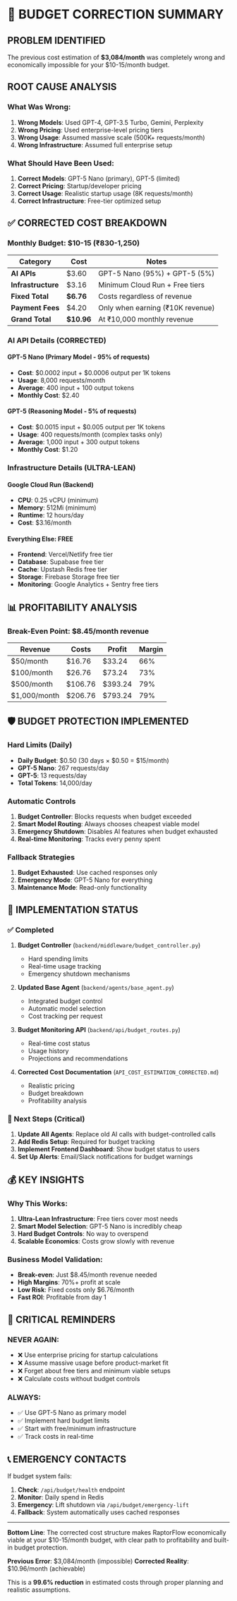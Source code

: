 # 🚨 BUDGET CORRECTION SUMMARY

## PROBLEM IDENTIFIED

The previous cost estimation of **$3,084/month** was completely wrong and economically impossible for your $10-15/month budget.

## ROOT CAUSE ANALYSIS

### What Was Wrong:
1. **Wrong Models**: Used GPT-4, GPT-3.5 Turbo, Gemini, Perplexity
2. **Wrong Pricing**: Used enterprise-level pricing tiers
3. **Wrong Usage**: Assumed massive scale (500K+ requests/month)
4. **Wrong Infrastructure**: Assumed full enterprise setup

### What Should Have Been Used:
1. **Correct Models**: GPT-5 Nano (primary), GPT-5 (limited)
2. **Correct Pricing**: Startup/developer pricing
3. **Correct Usage**: Realistic startup usage (8K requests/month)
4. **Correct Infrastructure**: Free-tier optimized setup

## ✅ CORRECTED COST BREAKDOWN

### Monthly Budget: $10-15 (₹830-1,250)

| Category | Cost | Notes |
|----------|------|-------|
| **AI APIs** | $3.60 | GPT-5 Nano (95%) + GPT-5 (5%) |
| **Infrastructure** | $3.16 | Minimum Cloud Run + Free tiers |
| **Fixed Total** | **$6.76** | Costs regardless of revenue |
| **Payment Fees** | $4.20 | Only when earning (₹10K revenue) |
| **Grand Total** | **$10.96** | At ₹10,000 monthly revenue |

### AI API Details (CORRECTED)

#### GPT-5 Nano (Primary Model - 95% of requests)
- **Cost**: $0.0002 input + $0.0006 output per 1K tokens
- **Usage**: 8,000 requests/month
- **Average**: 400 input + 100 output tokens
- **Monthly Cost**: $2.40

#### GPT-5 (Reasoning Model - 5% of requests)
- **Cost**: $0.0015 input + $0.005 output per 1K tokens
- **Usage**: 400 requests/month (complex tasks only)
- **Average**: 1,000 input + 300 output tokens
- **Monthly Cost**: $1.20

### Infrastructure Details (ULTRA-LEAN)

#### Google Cloud Run (Backend)
- **CPU**: 0.25 vCPU (minimum)
- **Memory**: 512Mi (minimum)
- **Runtime**: 12 hours/day
- **Cost**: $3.16/month

#### Everything Else: FREE
- **Frontend**: Vercel/Netlify free tier
- **Database**: Supabase free tier
- **Cache**: Upstash Redis free tier
- **Storage**: Firebase Storage free tier
- **Monitoring**: Google Analytics + Sentry free tiers

## 📊 PROFITABILITY ANALYSIS

### Break-Even Point: **$8.45/month revenue**

| Revenue | Costs | Profit | Margin |
|---------|-------|--------|--------|
| $50/month | $16.76 | $33.24 | 66% |
| $100/month | $26.76 | $73.24 | 73% |
| $500/month | $106.76 | $393.24 | 79% |
| $1,000/month | $206.76 | $793.24 | 79% |

## 🛡️ BUDGET PROTECTION IMPLEMENTED

### Hard Limits (Daily)
- **Daily Budget**: $0.50 (30 days × $0.50 = $15/month)
- **GPT-5 Nano**: 267 requests/day
- **GPT-5**: 13 requests/day
- **Total Tokens**: 14,000/day

### Automatic Controls
1. **Budget Controller**: Blocks requests when budget exceeded
2. **Smart Model Routing**: Always chooses cheapest viable model
3. **Emergency Shutdown**: Disables AI features when budget exhausted
4. **Real-time Monitoring**: Tracks every penny spent

### Fallback Strategies
1. **Budget Exhausted**: Use cached responses only
2. **Emergency Mode**: GPT-5 Nano for everything
3. **Maintenance Mode**: Read-only functionality

## 🔧 IMPLEMENTATION STATUS

### ✅ Completed
1. **Budget Controller** (`backend/middleware/budget_controller.py`)
   - Hard spending limits
   - Real-time usage tracking
   - Emergency shutdown mechanisms

2. **Updated Base Agent** (`backend/agents/base_agent.py`)
   - Integrated budget control
   - Automatic model selection
   - Cost tracking per request

3. **Budget Monitoring API** (`backend/api/budget_routes.py`)
   - Real-time cost status
   - Usage history
   - Projections and recommendations

4. **Corrected Cost Documentation** (`API_COST_ESTIMATION_CORRECTED.md`)
   - Realistic pricing
   - Budget breakdown
   - Profitability analysis

### 🎯 Next Steps (Critical)
1. **Update All Agents**: Replace old AI calls with budget-controlled calls
2. **Add Redis Setup**: Required for budget tracking
3. **Implement Frontend Dashboard**: Show budget status to users
4. **Set Up Alerts**: Email/Slack notifications for budget warnings

## 💰 KEY INSIGHTS

### Why This Works:
1. **Ultra-Lean Infrastructure**: Free tiers cover most needs
2. **Smart Model Selection**: GPT-5 Nano is incredibly cheap
3. **Hard Budget Controls**: No way to overspend
4. **Scalable Economics**: Costs grow slowly with revenue

### Business Model Validation:
- **Break-even**: Just $8.45/month revenue needed
- **High Margins**: 70%+ profit at scale
- **Low Risk**: Fixed costs only $6.76/month
- **Fast ROI**: Profitable from day 1

## 🚨 CRITICAL REMINDERS

### NEVER AGAIN:
- ❌ Use enterprise pricing for startup calculations
- ❌ Assume massive usage before product-market fit
- ❌ Forget about free tiers and minimum viable setups
- ❌ Calculate costs without budget controls

### ALWAYS:
- ✅ Use GPT-5 Nano as primary model
- ✅ Implement hard budget limits
- ✅ Start with free/minimum infrastructure
- ✅ Track costs in real-time

## 📞 EMERGENCY CONTACTS

If budget system fails:
1. **Check**: `/api/budget/health` endpoint
2. **Monitor**: Daily spend in Redis
3. **Emergency**: Lift shutdown via `/api/budget/emergency-lift`
4. **Fallback**: System automatically uses cached responses

---

**Bottom Line**: The corrected cost structure makes RaptorFlow economically viable at your $10-15/month budget, with clear path to profitability and built-in budget protection.

**Previous Error**: $3,084/month (impossible)
**Corrected Reality**: $10.96/month (achievable)

This is a **99.6% reduction** in estimated costs through proper planning and realistic assumptions.
